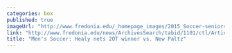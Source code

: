 ```yaml
---
categories: box
published: true
imageUrl: "http://www.fredonia.edu/_homepage_images/2015_Soccer-seniors-for-web.jpg"
link: "http://www.fredonia.edu/news/ArchivesSearch/tabid/1101/ctl/ArticleView/mid/1878/articleId/5621/Healy_nets_2OT_winner_vs_New_Paltz.aspx"
title: "Men's Soccer: Healy nets 2OT winner vs. New Paltz"
---
```


